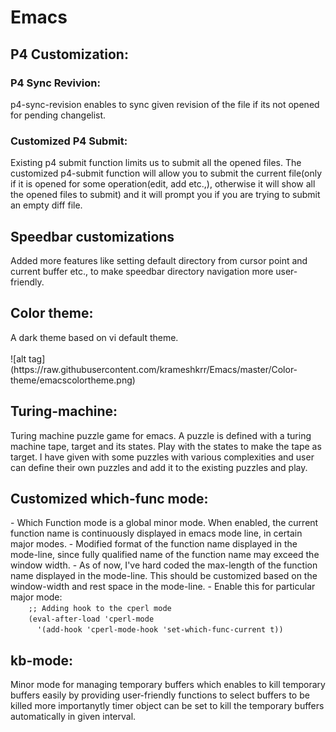 <h1>Emacs</h1>

<h2>P4 Customization:</h2>
<h3>P4 Sync Revivion:</h3>
p4-sync-revision enables to sync given revision of the file if its not opened for pending changelist.

<h3>Customized P4 Submit:</h3>
Existing p4 submit function limits us to submit all the opened files. The customized p4-submit function will allow you to submit the current file(only if it is opened for some operation(edit, add etc.,), otherwise it will show all the opened files to submit) and it will prompt you if you are trying to submit an empty diff file.

<h2>Speedbar customizations</h2>
Added more features like setting default directory from cursor point and current buffer etc., to make speedbar directory navigation more user-friendly.

<h2>Color theme:</h2>
A dark theme based on vi default theme.
</br></br>
![alt tag](https://raw.githubusercontent.com/krameshkrr/Emacs/master/Color-theme/emacscolortheme.png)

<h2>Turing-machine:</h2>
Turing machine puzzle game for emacs. A puzzle is defined with a turing machine tape, target and its states. Play with the states to make the tape as target. I have given with some puzzles with various complexities and user can define their own puzzles and add it to the existing puzzles and play.

<h2>Customized which-func mode:</h2>
- Which Function mode is a global minor mode.  When enabled, the current function name is continuously displayed in emacs mode line, in certain major modes.
- Modified format of the function name displayed in the mode-line, since fully qualified name of the function name may exceed the window width.
- As of now, I've hard coded the max-length of the function name displayed in the mode-line. This should be customized based on the window-width and rest space in the mode-line.
- Enable this for particular major mode:  
<code>
    ;; Adding hook to the cperl mode  
    (eval-after-load 'cperl-mode  
	  '(add-hook 'cperl-mode-hook 'set-which-func-current t))
</code>

<h2>kb-mode:</h2>
Minor mode for managing temporary buffers which enables to kill temporary buffers easily by providing user-friendly functions to select buffers to be killed more importanytly timer object can be set to kill the temporary buffers automatically in given interval.
